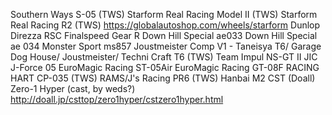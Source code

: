 Southern Ways S-05 (TWS)
Starform Real Racing Model II (TWS)
Starform Real Racing R2 (TWS)
	https://globalautoshop.com/wheels/starform
Dunlop Direzza RSC
Finalspeed Gear R
Down Hill Special ae033
Down Hill Special ae 034
Monster Sport ms857
Joustmeister Comp V1 - Taneisya T6/ Garage Dog House/ Joustmeister/ Techni Craft T6 (TWS)
Team Impul NS-GT II
JIC J-Force 05
EuroMagic Racing ST-05Air
EuroMagic Racing GT-08F
RACING HART CP-035 (TWS)
RAMS/J's Racing PR6 (TWS)
Hanbai M2
CST (Doall) Zero-1 Hyper (cast, by weds?)
	http://doall.jp/csttop/zero1hyper/cstzero1hyper.html
